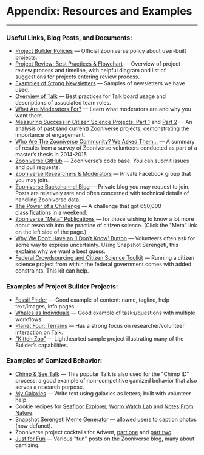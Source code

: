 # Appendix: Resources and Examples

----------

### Useful Links, Blog Posts, and Documents:

- [Project Builder Policies](../getting-started/lab-policies.md) &mdash; Official Zooniverse policy about user-built projects.
- [Project Review: Best Practices & Flowchart](https://docs.google.com/document/d/1SJmOdGmpzYGyKpSnFt_tEe_BZIc2Bzmc3kKlWw-gX68/edit?usp=sharing) &mdash; Overview of project review process and timeline, with helpful diagram and list of suggestions for projects entering review process.
- [Examples of Strong Newsletters](https://docs.google.com/document/d/1xB0nNPzwwzNgCwm0_ZufIy-0I6HX3OG2YHkVZ-oBQCo/edit?usp=sharing) &mdash; Samples of newsletters we have used.
- [Overview of Talk](https://docs.google.com/document/d/1UmFCpWcNk18gj9HsPKMCIvTcEacPmHBIq1JDM2qcOzs) &mdash; Best practices for Talk board usage and descriptions of associated team roles.
- [What Are Moderators For?](https://docs.google.com/document/d/1L8LwYy_uUxwX1NqE5sXi0fnrjZKG1DZu1fWLath9BOE) &mdash; Learn what moderators are and why you want them.
- [Measuring Success in Citizen Science Projects: Part 1](http://blog.zooniverse.org/2015/08/24/measuring-success-in-citizen-science-projects-part-1-methods/) and [Part 2](http://blog.zooniverse.org/2015/08/24/measuring-success-in-citizen-science-projects-part-2-results/) &mdash; An analysis of past (and current) Zooniverse projects, demonstrating the importance of engagement.
- [Who Are The Zooniverse Community? We Asked Them&hellip;](http://blog.zooniverse.org/2015/03/05/who-are-the-zooniverse-community-we-asked-them/) &mdash; A summary of results from a survey of Zooniverse volunteers conducted as part of a master’s thesis in 2014-2015.
- [Zooniverse GitHub](https://github.com/zooniverse) &mdash; Zooniverse’s code base. You can submit issues and pull requests.
- [Zooniverse Researchers & Moderators](https://www.facebook.com/groups/123295911357282/) &mdash; Private Facebook group that you may join.
- [Zooniverse Backchannel Blog](https://zoobackchannel.wordpress.com/) &mdash; Private blog you may request to join. Posts are relatively rare and often concerned with technical details of handling Zooniverse data.
- [The Power of a Challenge](http://blog.zooniverse.org/2015/08/31/sunspotter-citizen-science-challenge-update-zooniverse-volunteers-are-overachievers/) &mdash; A challenge that got 650,000 classifications in a weekend.
- [Zooniverse "Meta" Publications](https://zooniverse.org/about/publications) &mdash; for those wishing to know a lot more about research into the practice of citizen science. (Click the "Meta" link on the left side of the page.)
- [Why We Don’t Have an ‘I Don’t Know’ Button](http://blog.snapshotserengeti.org/2012/12/14/we-need-an-i-dont-know-button/) &mdash; Volunteers often ask for some way to express uncertainty. Using Snapshot Serengeti, this explains why we want a best guess.
- [Federal Crowdsourcing and Citizen Science Toolkit](https://crowdsourcing-toolkit.sites.usa.gov/) &mdash; Running a citizen science project from within the federal government comes with added constraints. This kit can help.

### Examples of Project Builder Projects:

- [Fossil Finder](https://zooniverse.org/projects/adrianevans/fossil-finder) &mdash; Good example of content: name, tagline, help text/images, info pages.
- [Whales as Individuals](https://zooniverse.org/projects/tedcheese/whales-as-individuals) &mdash; Good example of tasks/questions with multiple workflows.
- [Planet Four: Terrains](https://zooniverse.org/projects/mschwamb/planet-four-terrains) &mdash; Has a strong focus on researcher/volunteer interaction on Talk.
- ["Kitteh Zoo"](https://zooniverse.org/projects/vrooje/kitteh-zoo) &mdash; Lighthearted sample project illustrating many of the Builder’s capabilities.

### Examples of Gamized Behavior:

- [Chimp & See Talk](http://talk.chimpandsee.org/) &mdash; This popular Talk is also used for the "Chimp ID" process: a good example of non-competitive gamized behavior that also serves a research purpose.
- [My Galaxies](http://writing.galaxyzoo.org/) &mdash; Write text using galaxies as letters; built with volunteer help.
- Cookie recipes for [Seafloor Explorer](http://blog.seafloorexplorer.org/2013/12/13/crunchy-buttery-sea-stars/), [Worm Watch Lab](http://blog.wormwatchlab.org/2013/12/17/green-eggs-and-worms/) and [Notes From Nature](http://blog.notesfromnature.org/2013/12/21/cookies-from-nature/).
- [Snapshot Serengeti Meme Generator](http://blog.snapshotserengeti.org/2013/07/31/save-the-memes/) &mdash; allowed users to caption photos (now defunct).
- Zooniverse project cocktails for Advent, [part one](http://blog.zooniverse.org/2013/12/22/zooniverse-cocktails/) and [part two](http://blog.zooniverse.org/2011/12/20/zooniverse-cocktail-hour/).
- [Just for Fun](http://blog.zooniverse.org/category/fun/) &mdash; Various "fun" posts on the Zooniverse blog, many about gamizing.
